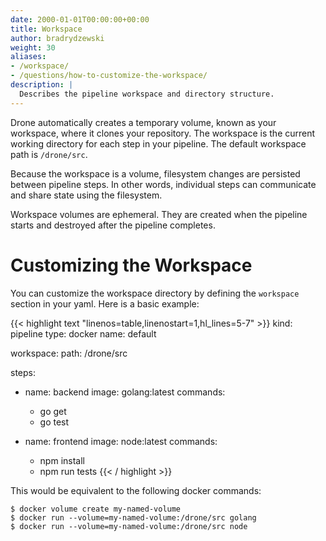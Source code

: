 ```yaml
---
date: 2000-01-01T00:00:00+00:00
title: Workspace
author: bradrydzewski
weight: 30
aliases:
- /workspace/
- /questions/how-to-customize-the-workspace/
description: |
  Describes the pipeline workspace and directory structure.
---
```


Drone automatically creates a temporary volume, known as your workspace, where it clones your repository. The workspace is the current working directory for each step in your pipeline. The default workspace path is `/drone/src`.

Because the workspace is a volume, filesystem changes are persisted between pipeline steps. In other words, individual steps can communicate and share state using the filesystem.

<div class="alert alert-warn">
Workspace volumes are ephemeral. They are created when the pipeline starts and destroyed after the pipeline completes.
</div>

# Customizing the Workspace

You can customize the workspace directory by defining the `workspace` section in your yaml. Here is a basic example:

{{< highlight text "linenos=table,linenostart=1,hl_lines=5-7" >}}
kind: pipeline
type: docker
name: default

workspace:
  path: /drone/src

steps:
- name: backend
  image: golang:latest
  commands:
  - go get
  - go test

- name: frontend
  image: node:latest
  commands:
  - npm install
  - npm run tests
{{< / highlight >}}

This would be equivalent to the following docker commands:

```
$ docker volume create my-named-volume
$ docker run --volume=my-named-volume:/drone/src golang
$ docker run --volume=my-named-volume:/drone/src node
```
